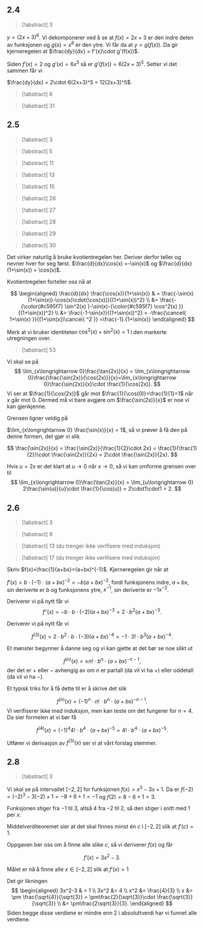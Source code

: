 ## 2.4

> [!abstract] 3

$y = (2x+3)^6$. Vi dekomponerer ved å se at $f(x)=2x+3$ er den indre delen av funksjonen og $g(x) = x^6$ er den ytre. Vi får da at $y = g(f(x)).$ Da gir kjerneregelen at $\frac{dy}{dx} = f'(x)\cdot g'(f(x))$. 

Siden $f'(x) = 2$ og $g'(x)=6x^5$ så er $g'(f(x))=6(2x+3)^5$. Setter vi det sammen får vi

$\frac{dy}{dx} = 2\cdot 6(2x+3)^5 = 12(2x+3)^5$.

> [!abstract] 6



> [!abstract] 31

## 2.5

> [!abstract] 3

> [!abstract] 5

> [!abstract] 11

> [!abstract] 13


> [!abstract] 15

> [!abstract] 26

> [!abstract] 27

> [!abstract] 28

> [!abstract] 29

> [!abstract] 30

Det virker naturlig å bruke kvotientregelen her. Deriver derfor teller og nevner hver for seg først. $\frac{d}{dx}\cos(x) =-\sin(x)$ og $\frac{d}{dx}(1+\sin(x)) = \cos(x)$. 

Kvotientregelen forteller oss nå at

$$
\begin{aligned} 
  \frac{d}{dx} \frac{\cos(x)}{1+\sin(x)} & = \frac{-\sin(x)(1+\sin(x))-\cos(x)\cdot(\cos(x))}{(1+\sin(x))^2}  \\ &= \frac{-{\color{#c595f7} \sin^2(x) }-\sin(x)-{\color{#c595f7} \cos^2(x) }}{(1+\sin(x))^2} \\ &= \frac{-1-\sin(x)}{(1+\sin(x))^2} = -\frac{\cancel{ 1+\sin(x) }}{(1+\sin(x))\cancel{ ^2 }} =\frac{-1}.{1+\sin(x)}
\end{aligned}
$$

Merk at vi bruker identiteten $\cos^2(x)+\sin^2(x)=1$ i den markerte utregningen over.

> [!abstract] 53

Vi skal se på 
$$
\lim_{x\longrightarrow  0}\frac{\tan(2x)}{x} = \lim_{x\longrightarrow  0}\frac{\frac{\sin(2x)}{\cos(2x)}}{x}=\lim_{x\longrightarrow  0}\frac{\sin(2x)}{x}\cdot \frac{1}{\cos(2x)}.
$$
Vi ser at $\frac{1}{\cos(2x)}$ går mot $\frac{1}{\cos(0)}=\frac{1}{1}=1$ når $x$ går mot $0$. Dermed må vi bare avgjøre om $\frac{\sin(2x)}{x}$ er noe vi kan gjenkjenne. 

Grensen ligner veldig på 

$\lim_{x\longrightarrow 0} \frac{\sin(x)}{x} = 1$, så vi prøver å få den på denne formen, det gjør vi slik

$$
\frac{\sin(2x)}{x} = \frac{\sin(2x)}{\frac{1}{2}\cdot 2x} = \frac{1}{\frac{1}{2}}\cdot \frac{\sin(2x)}{2x} = 2\cdot \frac{\sin(2x)}{2x}.
$$

Hvis $u=2x$ er det klart at $u\longrightarrow 0$ når $x\longrightarrow 0$, så vi kan omforme grensen over til
$$
\lim_{x\longrightarrow  0}\frac{\tan(2x)}{x} = \lim_{u\longrightarrow  0} 2\frac{\sin(u)}{u}\cdot \frac{1}{\cos(u)} = 2\cdot1\cdot1 = 2.
$$


## 2.6

> [!abstract] 3

> [!abstract] 9

> [!abstract] 13 (du trenger ikke verifisere med induksjon)

> [!abstract] 17 (du trenger ikke verifisere med induksjon)

Skriv $f(x)=\frac{1}{a+bx}=(a+bx)^{-1}$.  Kjerneregelen gir når at

$f'(x) = b\cdot(-1)\cdot(a+bx)^{-2} =-b(a+bx)^{-2}$, fordi funksjonens indre, $a+bx$, sin deriverte er $b$ og funksjonens ytre, $x^{-1}$, sin deriverte er $-1x^{-2}$.

Deriverer vi på nytt får vi
$$
f''(x)=-b\cdot b\cdot(-2)(a+bx)^{-3}=2\cdot b^2 (a+bx)^{-3}.
$$

Deriverer vi på nytt får vi 

$$
f^{(3)}(x)=2\cdot b^2 \cdot b \cdot (-3)(a+bx)^{-4} = -1 \cdot 3! \cdot b^3 (a+bx)^{-4}.
$$

Et mønster begynner å danne seg og vi kan gjette at det bør se noe slikt ut

$$
f^{(n)}(x) = \pm n!\cdot b^n \cdot(a+bx)^{-n-1},
$$
der det er $+$ eller $-$ avhengig av om $n$ er partall (da vil vi ha $+$) eller oddetall (da vil vi ha $-$).

Et typisk triks for å få dette til er å skrive det slik

$$
f^{(n)}(x) = (-1)^n\cdot n!\cdot b^n \cdot(a+bx)^{-n-1}.
$$
Vi verifiserer ikke med induksjon, men kan teste om det fungerer for $n=4$. Da sier formelen at vi bør få

$$
f^{(4)}(x) = (-1)^4 4!\cdot b^4 \cdot(a+bx)^{-5} = 4!\cdot b^4 \cdot(a+bx)^{-5}.
$$

Utfører vi derivasjon av $f^{(3)}(x)$ ser vi at vårt forslag stemmer. 

## 2.8

> [!abstract] 3

Vi skal se på intervallet $[-2,2]$ for funksjonen $f(x)=x^3-3x+1$. Da er $f(-2)=(-2)^3-3(-2)+1 =-8+6+1=-1$ og $f(2)=8-6+1=3$.

Funksjonen stiger fra $-1$ til $3$, altså $4$ fra $-2$ til $2$, så den stiger i snitt med $1$ per $x$.

Middelverditeoremet sier at det skal finnes minst én $c$ i $[-2,2]$ slik at $f'(c) = 1$. 

Oppgaven ber oss om å finne alle slike $c$, så vi deriverer $f(x)$ og får 

$$
f'(x)=3x^2-3.
$$

Målet er nå å finne alle $x\in[-2,2]$ slik at $f'(x)=1$

Det gir likningen 
$$
\begin{aligned} 
  3x^2-3 & = 1 \\ 3x^2 &= 4 \\ x^2 &= \frac{4}{3} \\ x &= \pm \frac{\sqrt{4}}{\sqrt{3}} = \pm\frac{2}{\sqrt{3}}\cdot \frac{\sqrt{3}}{\sqrt{3}} \\ &= \pm\frac{2\sqrt{3}}{3}.
\end{aligned} 
$$
Siden begge disse verdiene er mindre enn $2$ i absoluttverdi har vi funnet alle verdiene. 


